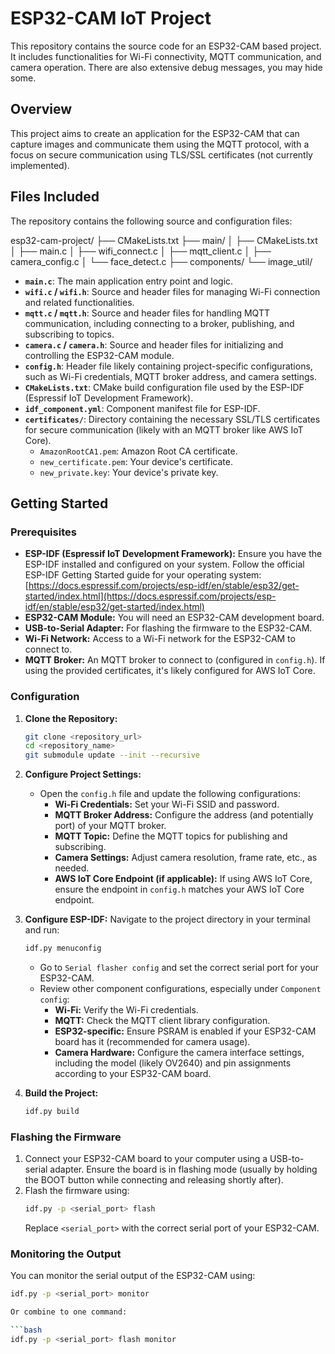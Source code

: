 # ESP32-CAM IoT Project

This repository contains the source code for an ESP32-CAM based project. It includes functionalities for Wi-Fi connectivity, MQTT communication, and camera operation. There are also extensive debug messages, you may hide some.

## Overview

This project aims to create an application for the ESP32-CAM that can capture images and communicate them using the MQTT protocol, with a focus on secure communication using TLS/SSL certificates (not currently implemented).

## Files Included

The repository contains the following source and configuration files:

esp32-cam-project/
├── CMakeLists.txt
├── main/
│   ├── CMakeLists.txt
│   ├── main.c
│   ├── wifi_connect.c
│   ├── mqtt_client.c
│   ├── camera_config.c
│   └── face_detect.c
├── components/
    └── image_util/
	
* **`main.c`**: The main application entry point and logic.
* **`wifi.c` / `wifi.h`**: Source and header files for managing Wi-Fi connection and related functionalities.
* **`mqtt.c` / `mqtt.h`**: Source and header files for handling MQTT communication, including connecting to a broker, publishing, and subscribing to topics.
* **`camera.c` / `camera.h`**: Source and header files for initializing and controlling the ESP32-CAM module.
* **`config.h`**: Header file likely containing project-specific configurations, such as Wi-Fi credentials, MQTT broker address, and camera settings.
* **`CMakeLists.txt`**: CMake build configuration file used by the ESP-IDF (Espressif IoT Development Framework).
* **`idf_component.yml`**: Component manifest file for ESP-IDF.
* **`certificates/`**: Directory containing the necessary SSL/TLS certificates for secure communication (likely with an MQTT broker like AWS IoT Core).
    * `AmazonRootCA1.pem`: Amazon Root CA certificate.
    * `new_certificate.pem`: Your device's certificate.
    * `new_private.key`: Your device's private key.

## Getting Started

### Prerequisites

* **ESP-IDF (Espressif IoT Development Framework):** Ensure you have the ESP-IDF installed and configured on your system. Follow the official ESP-IDF Getting Started guide for your operating system: [https://docs.espressif.com/projects/esp-idf/en/stable/esp32/get-started/index.html](https://docs.espressif.com/projects/esp-idf/en/stable/esp32/get-started/index.html)
* **ESP32-CAM Module:** You will need an ESP32-CAM development board.
* **USB-to-Serial Adapter:** For flashing the firmware to the ESP32-CAM.
* **Wi-Fi Network:** Access to a Wi-Fi network for the ESP32-CAM to connect to.
* **MQTT Broker:** An MQTT broker to connect to (configured in `config.h`). If using the provided certificates, it's likely configured for AWS IoT Core.

### Configuration

1.  **Clone the Repository:**
    ```bash
    git clone <repository_url>
    cd <repository_name>
    git submodule update --init --recursive
    ```

2.  **Configure Project Settings:**
    * Open the `config.h` file and update the following configurations:
        * **Wi-Fi Credentials:** Set your Wi-Fi SSID and password.
        * **MQTT Broker Address:** Configure the address (and potentially port) of your MQTT broker.
        * **MQTT Topic:** Define the MQTT topics for publishing and subscribing.
        * **Camera Settings:** Adjust camera resolution, frame rate, etc., as needed.
        * **AWS IoT Core Endpoint (if applicable):** If using AWS IoT Core, ensure the endpoint in `config.h` matches your AWS IoT Core endpoint.

3.  **Configure ESP-IDF:**
    Navigate to the project directory in your terminal and run:
    ```bash
    idf.py menuconfig
    ```
    * Go to `Serial flasher config` and set the correct serial port for your ESP32-CAM.
    * Review other component configurations, especially under `Component config`:
        * **Wi-Fi:** Verify the Wi-Fi credentials.
        * **MQTT:** Check the MQTT client library configuration.
        * **ESP32-specific:** Ensure PSRAM is enabled if your ESP32-CAM board has it (recommended for camera usage).
        * **Camera Hardware:** Configure the camera interface settings, including the model (likely OV2640) and pin assignments according to your ESP32-CAM board.

4.  **Build the Project:**
    ```bash
    idf.py build
    ```

### Flashing the Firmware

1.  Connect your ESP32-CAM board to your computer using a USB-to-serial adapter. Ensure the board is in flashing mode (usually by holding the BOOT button while connecting and releasing shortly after).
2.  Flash the firmware using:
    ```bash
    idf.py -p <serial_port> flash
    ```
    Replace `<serial_port>` with the correct serial port of your ESP32-CAM.

### Monitoring the Output

You can monitor the serial output of the ESP32-CAM using:

```bash
idf.py -p <serial_port> monitor

Or combine to one command:

```bash
idf.py -p <serial_port> flash monitor





